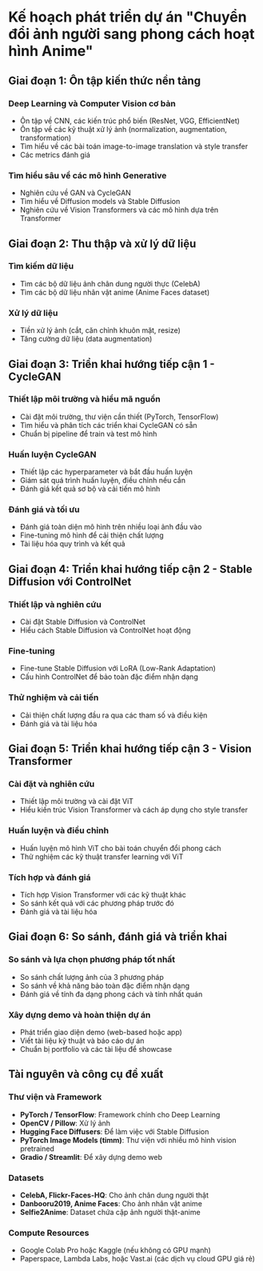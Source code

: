 # Kế hoạch phát triển dự án "Chuyển đổi ảnh người sang phong cách hoạt hình Anime"

## Giai đoạn 1: Ôn tập kiến thức nền tảng

### Deep Learning và Computer Vision cơ bản
- Ôn tập về CNN, các kiến trúc phổ biến (ResNet, VGG, EfficientNet)
- Ôn tập về các kỹ thuật xử lý ảnh (normalization, augmentation, transformation)
- Tìm hiểu về các bài toán image-to-image translation và style transfer
- Các metrics đánh giá

### Tìm hiểu sâu về các mô hình Generative
- Nghiên cứu về GAN và CycleGAN
- Tìm hiểu về Diffusion models và Stable Diffusion
- Nghiên cứu về Vision Transformers và các mô hình dựa trên Transformer

## Giai đoạn 2: Thu thập và xử lý dữ liệu

### Tìm kiếm dữ liệu
- Tìm các bộ dữ liệu ảnh chân dung người thực (CelebA)
- Tìm các bộ dữ liệu nhân vật anime (Anime Faces dataset)

### Xử lý dữ liệu
- Tiền xử lý ảnh (cắt, căn chỉnh khuôn mặt, resize)
- Tăng cường dữ liệu (data augmentation)

## Giai đoạn 3: Triển khai hướng tiếp cận 1 - CycleGAN

### Thiết lập môi trường và hiểu mã nguồn
- Cài đặt môi trường, thư viện cần thiết (PyTorch, TensorFlow)
- Tìm hiểu và phân tích các triển khai CycleGAN có sẵn
- Chuẩn bị pipeline để train và test mô hình

### Huấn luyện CycleGAN
- Thiết lập các hyperparameter và bắt đầu huấn luyện
- Giám sát quá trình huấn luyện, điều chỉnh nếu cần
- Đánh giá kết quả sơ bộ và cải tiến mô hình

### Đánh giá và tối ưu
- Đánh giá toàn diện mô hình trên nhiều loại ảnh đầu vào
- Fine-tuning mô hình để cải thiện chất lượng
- Tài liệu hóa quy trình và kết quả

## Giai đoạn 4: Triển khai hướng tiếp cận 2 - Stable Diffusion với ControlNet

### Thiết lập và nghiên cứu
- Cài đặt Stable Diffusion và ControlNet
- Hiểu cách Stable Diffusion và ControlNet hoạt động

### Fine-tuning
- Fine-tune Stable Diffusion với LoRA (Low-Rank Adaptation)
- Cấu hình ControlNet để bảo toàn đặc điểm nhận dạng

### Thử nghiệm và cải tiến
- Cải thiện chất lượng đầu ra qua các tham số và điều kiện
- Đánh giá và tài liệu hóa

## Giai đoạn 5: Triển khai hướng tiếp cận 3 - Vision Transformer

### Cài đặt và nghiên cứu
- Thiết lập môi trường và cài đặt ViT
- Hiểu kiến trúc Vision Transformer và cách áp dụng cho style transfer

### Huấn luyện và điều chỉnh
- Huấn luyện mô hình ViT cho bài toán chuyển đổi phong cách
- Thử nghiệm các kỹ thuật transfer learning với ViT

### Tích hợp và đánh giá
- Tích hợp Vision Transformer với các kỹ thuật khác
- So sánh kết quả với các phương pháp trước đó
- Đánh giá và tài liệu hóa

## Giai đoạn 6: So sánh, đánh giá và triển khai

### So sánh và lựa chọn phương pháp tốt nhất
- So sánh chất lượng ảnh của 3 phương pháp
- So sánh về khả năng bảo toàn đặc điểm nhận dạng
- Đánh giá về tính đa dạng phong cách và tính nhất quán

### Xây dựng demo và hoàn thiện dự án
- Phát triển giao diện demo (web-based hoặc app)
- Viết tài liệu kỹ thuật và báo cáo dự án
- Chuẩn bị portfolio và các tài liệu để showcase

## Tài nguyên và công cụ đề xuất

### Thư viện và Framework
- **PyTorch / TensorFlow**: Framework chính cho Deep Learning
- **OpenCV / Pillow**: Xử lý ảnh
- **Hugging Face Diffusers**: Để làm việc với Stable Diffusion
- **PyTorch Image Models (timm)**: Thư viện với nhiều mô hình vision pretrained
- **Gradio / Streamlit**: Để xây dựng demo web

### Datasets
- **CelebA, Flickr-Faces-HQ**: Cho ảnh chân dung người thật
- **Danbooru2019, Anime Faces**: Cho ảnh nhân vật anime
- **Selfie2Anime**: Dataset chứa cặp ảnh người thật-anime

### Compute Resources
- Google Colab Pro hoặc Kaggle (nếu không có GPU mạnh)
- Paperspace, Lambda Labs, hoặc Vast.ai (các dịch vụ cloud GPU giá rẻ)
